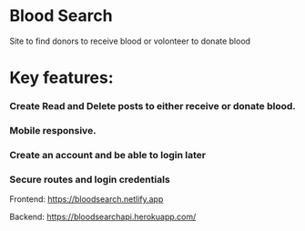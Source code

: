 # Blood Search
Site to find donors to receive blood  or volonteer to donate blood




# Key features: 

### Create Read and Delete posts to either receive or donate blood.

### Mobile responsive.

### Create an account and be able to login later

### Secure routes and login credentials

Frontend: https://bloodsearch.netlify.app

Backend: https://bloodsearchapi.herokuapp.com/


